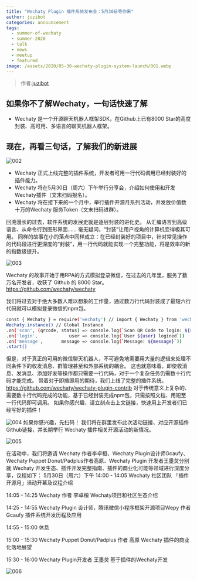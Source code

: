 ```yaml
---
title: "Wechaty Plugin 插件系统发布会：5月30日等你来"
author: juzibot
categories: announcement
tags:
  - summer-of-wechaty
  - summer-2020
  - talk
  - news
  - meetup
  - featured
image: /assets/2020/05-30-wechaty-plugin-system-launch/001.webp
---
```


> 作者:[juzibot](https://github.com/juzibot)

## 如果你不了解Wechaty，一句话快速了解

- Wechaty 是一个开源聊天机器人框架SDK，在Github上已有8000 Star的高度封装、高可用、多语言的聊天机器人框架。

## 现在，再看三句话，了解我们的新进展

![002](/assets/2020/05-30-wechaty-plugin-system-launch/002.webp)

- Wechaty 正式上线完整的插件系统，开发者可用一行代码调用已经封装好的插件能力。
- Wechaty 将在5月30日（周六）下午举行分享会，介绍如何使用和开发Wechaty插件（文末扫码报名）。
- Wechaty 将在接下来的一个月中，举行插件开源月系列活动，并发放价值数十万的Wechaty 服务Token（文末扫码进群）。

回溯漫长的过去，软件系统的发展史就是逐层封装的进化史。
从汇编语言到高级语言、从命令行到图形界面……
毫无疑问，“封装”让用户视角的计算机变得极其可用。
同样的故事在小的落点中同样成立：在已经封装好的项目中，针对常见操作的代码段进行更深度的“封装”，用一行代码就能实现一个完整功能，将是效率的新的指数级提升。

![003](/assets/2020/05-30-wechaty-plugin-system-launch/003.webp)

Wechaty 的故事开始于用RPA的方式模拟登录微信，在过去的几年里，服务了数万名开发者，收获了 Github 的 8000 Star。
<https://github.com/wechaty/wechaty>

我们将过去对于绝大多数人难以想象的工作量，通过数万行代码封装成了最短六行代码就可以模拟登录微信的npm包。

```sh
const { Wechaty } = require('wechaty') // import { Wechaty } from 'wechaty'
Wechaty.instance() // Global Instance
.on('scan', (qrcode, status) => console.log(`Scan QR Code to login: ${status}\nhttps://api.qrserver.com/v1/create-qr-code/?data=${encodeURIComponent(qrcode)}`))
.on('login',            user => console.log(`User ${user} logined`))
.on('message',       message => console.log(`Message: ${message}`))
.start()
```

但是，对于真正的可用的微信聊天机器人，不可避免地需要用大量的逻辑来处理不同条件下的收发消息、群管理甚至和外部系统的耦合。
这也就意味着，即使收消息、发消息、添加好友等操作都只需要一行代码，对于一个复杂任务仍需数十行代码才能完成。
带着对于即插即用的期待，我们上线了完整的插件系统。
<https://github.com/wechaty/wechaty-plugin-contrib>
对于传统意义上复杂的、需要数十行代码完成的功能，基于已经封装完成npm包，只需按照文档、用短至一行代码即可调用。
如果你感兴趣，请立刻点击上文链接，快速用上开发者们已经写好的插件！

![004](/assets/2020/05-30-wechaty-plugin-system-launch/004.webp)
如果你感兴趣，先扫码！
我们将在群里发布此次活动链接、对应开源插件Github链接，并长期举行 Wechaty 插件相关开源活动的新情况。

![005](/assets/2020/05-30-wechaty-plugin-system-launch/005.webp)

在活动中，我们将邀请 Wechaty 作者李卓桓、Wechaty Plugin设计师Gcaufy、Wechaty Puppet Donut/Padplus作者高原、Wechaty Plugin 开发者王墨炱分别就 Wechaty 开发生态、插件开发完整指南、插件的商业化可能等领域进行深度分享，议程如下：
5月30日（周六）下午
14:00 - 14:05 Wechaty 社区团队 「插件开源月」活动开幕及议程介绍

14:05 - 14:25 Wechaty 作者 李卓桓 Wechaty项目和社区生态介绍

14:25 - 14:55 Wechaty Plugin 设计师，腾讯微信小程序框架开源项目Wepy 作者 Gcaufy 插件系统开发历程及应用

14:55 - 15:00 休息

15:00 - 15:30 Wechaty Puppet Donut/Padplus 作者 高原 Wechaty 插件的商业化落地展望

15:30 - 16:00 Wechaty Plugin开发者 王墨炱 基于插件的Wechaty开发

![006](/assets/2020/05-30-wechaty-plugin-system-launch/006.webp)
